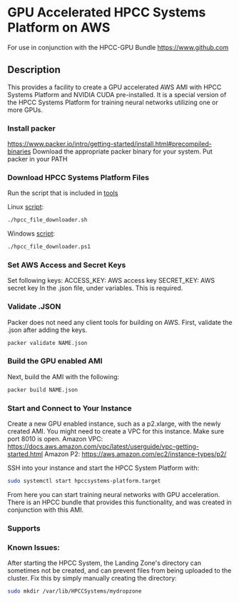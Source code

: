 # GPU Accelerated HPCC Systems Platform on AWS
For use in conjunction with the HPCC-GPU Bundle https://www.github.com

## Description
This provides a facility to create a GPU accelerated AWS AMI with HPCC Systems Platform and NVIDIA CUDA pre-installed.
It is a special version of the HPCC Systems Platform for training neural networks utilizing one or more GPUs.


### Install packer
https://www.packer.io/intro/getting-started/install.html#precompiled-binaries
Download the appropriate packer binary for your system.
Put packer in your PATH

### Download HPCC Systems Platform Files
Run the script that is included in [tools](/tools)

Linux [script](/tools/hpcc_file_downloader.sh):
```sh
./hpcc_file_downloader.sh
```

Windows [script](/tools/hpcc_file_downloader.sh):
```sh
./hpcc_file_downloader.ps1
```

### Set AWS Access and Secret Keys
Set following keys:
ACCESS_KEY: AWS access key
SECRET_KEY: AWS secret key
In the .json file, under variables. This is required.

### Validate .JSON
Packer does not need any client tools for building on AWS. First, validate the .json after adding the keys.
```sh
packer validate NAME.json
```

### Build the GPU enabled AMI
Next, build the AMI with the following:
```sh
packer build NAME.json
```

### Start and Connect to Your Instance
Create a new GPU enabled instance, such as a p2.xlarge, with the newly created AMI. You might need to create a VPC for this instance. Make sure port 8010 is open.
Amazon VPC: https://docs.aws.amazon.com/vpc/latest/userguide/vpc-getting-started.html
Amazon P2: https://aws.amazon.com/ec2/instance-types/p2/

SSH into your instance and start the HPCC System Platform with:
```sh
sudo systemctl start hpccsystems-platform.target
```

From here you can start training neural networks with GPU acceleration. There is an HPCC bundle that provides this functionality, and was created in conjunction with this AMI.

### Supports


### Known Issues:
After starting the HPCC System, the Landing Zone's directory can sometimes not be created, and can prevent files from being uploaded to the cluster. Fix this by simply manually creating the directory:
```sh
sudo mkdir /var/lib/HPCCSystems/mydropzone
```
